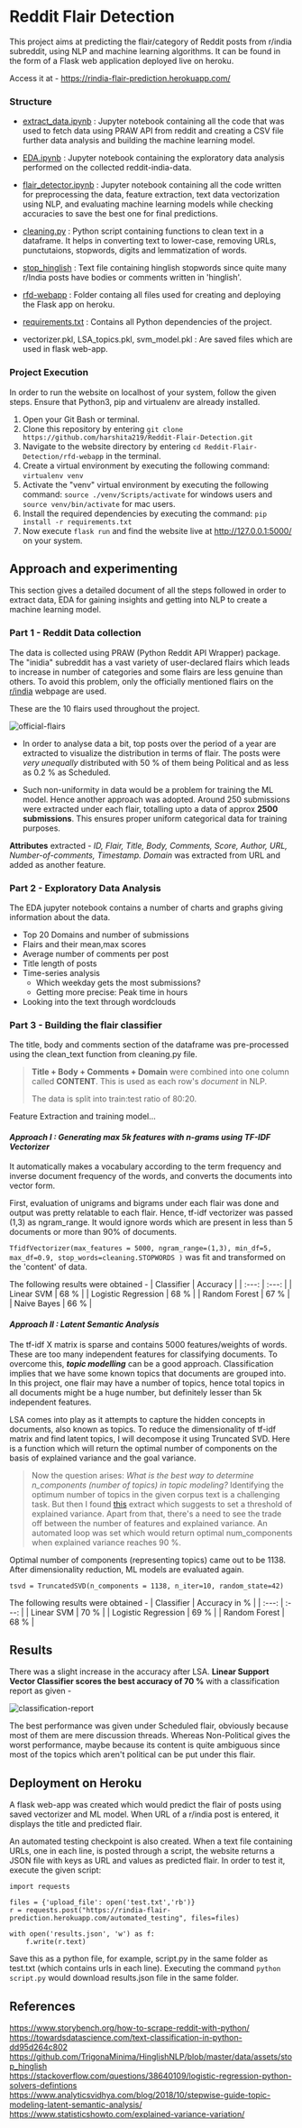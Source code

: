 # Reddit Flair Detection

This project aims at predicting the flair/category of Reddit posts from r/india subreddit, using NLP and machine learning algorithms. It can be found in the form of a Flask web application deployed live on heroku. 

Access it at - https://rindia-flair-prediction.herokuapp.com/ 

### Structure 
- [extract_data.ipynb](https://github.com/harshita219/Reddit-Flair-Detection/blob/master/extract_data.ipynb) : Jupyter notebook containing all the code that was used to fetch data using PRAW API from reddit and creating a CSV file further data analysis and building the machine learning model.

- [EDA.ipynb](https://github.com/harshita219/Reddit-Flair-Detection/blob/master/EDA.ipynb) : Jupyter notebook containing the exploratory data analysis performed on the collected reddit-india-data.

- [flair_detector.ipynb](https://github.com/harshita219/Reddit-Flair-Detection/blob/master/flair_detector.ipynb) : Jupyter notebook containing all the code written for preprocessing the data, feature extraction, text data vectorization using NLP, and evaluating machine learning models while checking accuracies to save the best one for final predictions.

- [cleaning.py](https://github.com/harshita219/Reddit-Flair-Detection/blob/master/cleaning.py) : Python script containing functions to clean text in a dataframe. It helps in converting text to lower-case, removing URLs, punctutaions, stopwords, digits and lemmatization of words.

- [stop_hinglish](https://github.com/harshita219/Reddit-Flair-Detection/blob/master/stop_hinglish.txt) : Text file containing hinglish stopwords since quite many r/India posts have bodies or comments written in 'hinglish'.

- [rfd-webapp](https://github.com/harshita219/Reddit-Flair-Detection/tree/master/rfd-webapp) : Folder containg all files used for creating and deploying the Flask app on heroku.

- [requirements.txt](https://github.com/harshita219/Reddit-Flair-Detection/blob/master/requirements.txt) : Contains all Python dependencies of the project.

- vectorizer.pkl, LSA_topics.pkl, svm_model.pkl : Are saved files which are used in flask web-app.

### Project Execution
In order to run the website on localhost of your system, follow the given steps. Ensure that Python3, pip and virtualenv are already installed.
 
1. Open your Git Bash or terminal.
2. Clone this repository by entering ```git clone https://github.com/harshita219/Reddit-Flair-Detection.git``` 
3. Navigate to the website directory by entering ```cd Reddit-Flair-Detection/rfd-webapp``` in the terminal.
4. Create a virtual environment by executing the following command: ```virtualenv venv```
5. Activate the "venv" virtual environment by executing the following command: ```source ./venv/Scripts/activate``` for windows users and ```source venv/bin/activate``` for mac users.
6. Install the required dependencies by executing the command: ```pip install -r requirements.txt```
7. Now execute ```flask run``` and find the website live at http://127.0.0.1:5000/ on your system.

## Approach and experimenting
This section gives a detailed document of all the steps followed in order to extract data, EDA for gaining insights and getting into NLP to create a machine learning model.

### Part 1 - Reddit Data collection
The data is collected using PRAW (Python Reddit API Wrapper) package. The "inidia" subreddit has a vast variety of user-declared flairs which leads to increase in number of categories and some flairs are less genuine than others. To avoid this problem, only the officially mentioned flairs on the [r/india](https://www.reddit.com/r/india/) webpage are used. 

These are the 10 flairs used throughout the project. 

![official-flairs](images/official-flairs.PNG)

- In order to analyse data a bit, top posts over the period of a year are extracted to visualize the distribution in terms of flair. The posts were *very unequally* distributed with 50 % of them being Political and as less as 0.2 % as Scheduled.

- Such non-uniformity in data would be a problem for training the ML model. Hence another approach was adopted. Around 250 submissions were extracted under each flair, totalling upto a data of approx **2500 submissions**. This ensures proper uniform categorical data for training purposes.

**Attributes** extracted - *ID, Flair, Title, Body, Comments, Score, Author, URL, Number-of-comments, Timestamp. Domain* was extracted from URL and added as another feature.

### Part 2 - Exploratory Data Analysis
The EDA jupyter notebook contains a number of charts and graphs giving information about the data. 
- Top 20 Domains and number of submissions
- Flairs and their mean,max scores
- Average number of comments per post
- Title length of posts
- Time-series analysis
  - Which weekday gets the most submissions?
  - Getting more precise: Peak time in hours
- Looking into the text through wordclouds

### Part 3 - Building the flair classifier
The title, body and comments section of the dataframe was pre-processed using the clean_text function from cleaning.py file. 
> **Title + Body + Comments + Domain** were combined into one column called **CONTENT**. This is used as each row's *document* in NLP.
>
> The data is split into train:test ratio of 80:20.

Feature Extraction and training model...

 #### *Approach I : Generating max 5k features with n-grams using TF-IDF Vectorizer* 
 It automatically makes a vocabulary according to the term frequency and inverse document frequency of the words, and converts the documents into vector form. 

First, evaluation of unigrams and bigrams under each flair was done and output was pretty relatable to each flair. Hence, tf-idf vectorizer was passed (1,3) as ngram_range. It would ignore words which are present in less than 5 documents or more than 90% of documents. 

```TfidfVectorizer(max_features = 5000, ngram_range=(1,3), min_df=5, max_df=0.9, stop_words=cleaning.STOPWORDS )``` was fit and transformed on the 'content' of data.

The following results were obtained -
| Classifier | Accuracy |
| :---: | :---: | 
| Linear SVM | 68 % |
| Logistic Regression | 68 % | 
| Random Forest | 67 % | 
| Naive Bayes | 66 % |

#### *Approach II : Latent Semantic Analysis*
The tf-idf X matrix is sparse and contains 5000 features/weights of words. These are too many independent features for classifying documents. To overcome this, ***topic modelling*** can be a good approach. Classification implies that we have some known topics that documents are grouped into. In this project, one flair may have a number of topics, hence total topics in all documents might be a huge number, but definitely lesser than 5k independent features.

LSA comes into play as it attempts to capture the hidden concepts in documents, also known as topics. To reduce the dimensionality of tf-idf matrix and find latent topics, I will decompose it using Truncated SVD. Here is a function which will return the optimal number of components on the basis of explained variance and the goal variance.

> Now the question arises: *What is the best way to determine n_components (number of topics) in topic modeling?* Identifying the optimum number of topics in the given corpus text is a challenging task. But then I found [this](https://books.google.co.in/books?id=kIhQDwAAQBAJ&pg=PT154&lpg=PT154&dq=tsvd+optimum+components+explained+variance&source=bl&ots=OmYw-JgkJO&sig=ACfU3U0PtcsL_klxGIJIGZf7JSi01PIN4Q&hl=en&sa=X&ved=2ahUKEwitwdKQ1IPpAhVA73MBHY3EAmgQ6AEwBXoECAwQAQ#v=onepage&q=tsvd%20optimum%20components%20explained%20variance&f=false) extract which suggests to set a threshold of explained variance. Apart from that, there's a need to see the trade off between the number of features and explained variance. An automated loop was set which would return optimal num_components when explained variance reaches 90 %.

Optimal number of components (representing topics) came out to be 1138. After dimensionality reduction, ML models are evaluated again.

```tsvd = TruncatedSVD(n_components = 1138, n_iter=10, random_state=42)```

The following results were obtained -
| Classifier | Accuracy in % |
| :---: | :---: | 
| Linear SVM | 70 % |
| Logistic Regression | 69 % | 
| Random Forest | 68 % |

## Results
There was a slight increase in the accuracy after LSA. **Linear Support Vector Classifier scores the best accuracy of 70 %** with a classification report as given -

![classification-report](images/report.PNG)

The best performance was given under Scheduled flair, obviously because most of them are mere discussion threads. Whereas Non-Political gives the worst performance, maybe because its content is quite ambiguous since most of the topics which aren't political can be put under this flair.

## Deployment on Heroku

A flask web-app was created which would predict the flair of posts using saved vectorizer and ML model. When URL of a r/india post is entered, it displays the title and predicted flair.

An automated testing checkpoint is also created. When a text file containing URLs, one in each line, is posted through a script, the website returns a JSON file with keys as URL and values as predicted flair. In order to test it, execute the given script:

```
import requests

files = {'upload_file': open('test.txt','rb')}
r = requests.post("https://rindia-flair-prediction.herokuapp.com/automated_testing", files=files)

with open('results.json', 'w') as f:
    f.write(r.text)
```
Save this as a python file, for example, script.py in the same folder as test.txt (which contains urls in each line). Executing the command ```python script.py``` would download results.json file in the same folder.

## References

https://www.storybench.org/how-to-scrape-reddit-with-python/  
https://towardsdatascience.com/text-classification-in-python-dd95d264c802  
https://github.com/TrigonaMinima/HinglishNLP/blob/master/data/assets/stop_hinglish  
https://stackoverflow.com/questions/38640109/logistic-regression-python-solvers-defintions  
https://www.analyticsvidhya.com/blog/2018/10/stepwise-guide-topic-modeling-latent-semantic-analysis/  
https://www.statisticshowto.com/explained-variance-variation/



